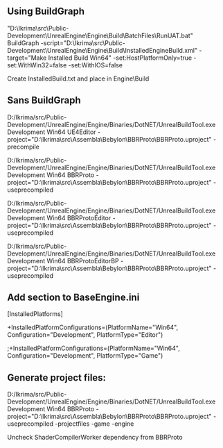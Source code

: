 ## Using BuildGraph

"D:\\Ikrima\\src\\Public-Development\\UnrealEngine\\Engine\\Build\\BatchFiles\\RunUAT.bat" BuildGraph -script="D:\\Ikrima\\src\\Public-Development\\UnrealEngine\\Engine\\Build\\InstalledEngineBuild.xml" -target="Make Installed Build Win64" -set:HostPlatformOnly=true -set:WithWin32=false -set:WithIOS=false

Create InstalledBuild.txt and place in Engine\\Build

## Sans BuildGraph

D:/Ikrima/src/Public-Development/UnrealEngine/Engine/Binaries/DotNET/UnrealBuildTool.exe Development Win64 UE4Editor -project="D:\\Ikrima\\src\\Assembla\\Bebylon\\BBRProto\\BBRProto.uproject" -precompile

D:/Ikrima/src/Public-Development/UnrealEngine/Engine/Binaries/DotNET/UnrealBuildTool.exe Development Win64 BBRProto -project="D:\\Ikrima\\src\\Assembla\\Bebylon\\BBRProto\\BBRProto.uproject" -useprecompiled

D:/Ikrima/src/Public-Development/UnrealEngine/Engine/Binaries/DotNET/UnrealBuildTool.exe Development Win64 BBRProtoEditor -project="D:\\Ikrima\\src\\Assembla\\Bebylon\\BBRProto\\BBRProto.uproject" -useprecompiled

D:/Ikrima/src/Public-Development/UnrealEngine/Engine/Binaries/DotNET/UnrealBuildTool.exe Development Win64 BBRProtoEditorBP -project="D:\\Ikrima\\src\\Assembla\\Bebylon\\BBRProto\\BBRProto.uproject" -useprecompiled

## Add section to BaseEngine.ini

\[InstalledPlatforms\]

+InstalledPlatformConfigurations=(PlatformName="Win64", Configuration="Development", PlatformType="Editor")

;+InstalledPlatformConfigurations=(PlatformName="Win64", Configuration="Development", PlatformType="Game")

## Generate project files:

D:/Ikrima/src/Public-Development/UnrealEngine/Engine/Binaries/DotNET/UnrealBuildTool.exe Development Win64 BBRProto -project="D:\\Ikrima\\src\\Assembla\\Bebylon\\BBRProto\\BBRProto.uproject" -useprecompiled -projectfiles -game -engine

Uncheck ShaderCompilerWorker dependency from BBRProto
